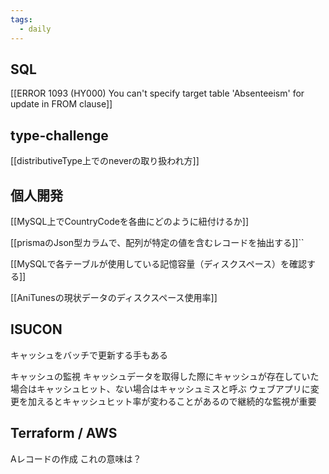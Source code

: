 ```yaml
---
tags:
  - daily
---
```


## SQL
[[ERROR 1093 (HY000) You can't specify target table 'Absenteeism' for update in FROM clause]]

## type-challenge
[[distributiveType上でのneverの取り扱われ方]]

## 個人開発
[[MySQL上でCountryCodeを各曲にどのように紐付けるか]]

[[prismaのJson型カラムで、配列が特定の値を含むレコードを抽出する]]``

[[MySQLで各テーブルが使用している記憶容量（ディスクスペース）を確認する]]

[[AniTunesの現状データのディスクスペース使用率]]

## ISUCON
キャッシュをバッチで更新する手もある

キャッシュの監視
キャッシュデータを取得した際にキャッシュが存在していた場合はキャッシュヒット、ない場合はキャッシュミスと呼ぶ
ウェブアプリに変更を加えるとキャッシュヒット率が変わることがあるので継続的な監視が重要

## Terraform / AWS
Aレコードの作成
これの意味は？
